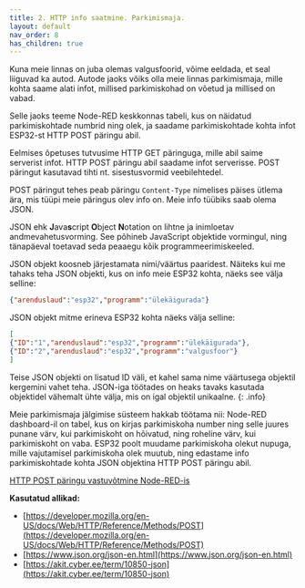 ```yaml
---
title: 2. HTTP info saatmine. Parkimismaja.
layout: default
nav_order: 8
has_children: true
---
```


Kuna meie linnas on juba olemas valgusfoorid, võime eeldada, et seal liiguvad ka autod. Autode jaoks võiks olla meie linnas parkimismaja, mille kohta saame alati infot, millised parkimiskohad on võetud ja millised on vabad. 

Selle jaoks teeme Node-RED keskkonnas tabeli, kus on näidatud parkimiskohtade numbrid ning olek, ja saadame parkimiskohtade kohta infot ESP32-st HTTP POST päringu abil. 

Eelmises õpetuses tutvusime HTTP GET päringuga, mille abil saime serverist infot. HTTP POST päringu abil saadame infot serverisse. POST päringut kasutavad tihti nt. sisestusvormid veebilehtedel. 

POST päringut tehes peab päringu `Content-Type` nimelises päises ütlema ära, mis tüüpi meie päringus olev info on. Meie info tüübiks saab olema JSON.

JSON ehk **J**ava**s**cript **O**bject **N**otation on lihtne ja inimloetav andmevahetusvorming. See põhineb JavaScript objektide vormingul, ning tänapäeval toetavad seda peaaegu kõik programmeerimiskeeled. 

JSON objekt koosneb järjestamata nimi/väärtus paaridest. Näiteks kui me tahaks teha JSON objekti, kus on info meie ESP32 kohta, näeks see välja selline:
```json
{"arenduslaud":"esp32","programm":"ülekäigurada"}
```

JSON objekt mitme erineva ESP32 kohta näeks välja selline:
```json
[
{"ID":"1","arenduslaud":"esp32","programm":"ülekäigurada"},
{"ID":"2","arenduslaud":"esp32","programm":"valgusfoor"}
]
```

Teise JSON objekti on lisatud ID väli, et kahel sama nime väärtusega objektil kergemini vahet teha. JSON-iga töötades on heaks tavaks kasutada objektidel vähemalt ühte välja, mis on igal objektil unikaalne.
{: .info}

Meie parkimismaja jälgimise süsteem hakkab töötama nii: Node-RED dashboard-il on tabel, kus on kirjas parkimiskoha number ning selle juures punane värv, kui parkimiskoht on hõivatud, ning roheline värv, kui parkimiskoht on vaba. ESP32 poolt muudame parkimiskoha olekut nupuga, mille vajutamisel parkimiskoha olek muutub, ning edastame info parkimiskohtade kohta JSON objektina HTTP POST päringu abil.

[HTTP POST päringu vastuvõtmine Node-RED-is](./node-red-http)

**Kasutatud allikad:**
- [https://developer.mozilla.org/en-US/docs/Web/HTTP/Reference/Methods/POST](https://developer.mozilla.org/en-US/docs/Web/HTTP/Reference/Methods/POST)
- [https://www.json.org/json-en.html](https://www.json.org/json-en.html)
- [https://akit.cyber.ee/term/10850-json](https://akit.cyber.ee/term/10850-json)